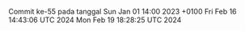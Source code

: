 Commit ke-55 pada tanggal Sun Jan 01 14:00 2023 +0100
Fri Feb 16 14:43:06 UTC 2024
Mon Feb 19 18:28:25 UTC 2024
